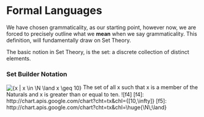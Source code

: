 # Formal Languages

We have chosen grammaticality, as our starting point, however now, we are forced to precisely outline what we **mean** when we say grammaticality. This definition, will fundamentally draw on Set Theory.

The basic notion in Set Theory, is the set: a discrete collection of distinct elements.
### Set Builder Notation
<img align="center" src="https://i.upmath.me/svg/%7Bx%20%7C%20x%20%5Cin%20%5CN%20%5Cland%20x%20%5Cgeq%2010%7D" alt="{x | x \in \N \land x \geq 10}" />
The set of all x such that x is a member of the Naturals and x is greater than or equal to ten. ![f4]
[f4]: http://chart.apis.google.com/chart?cht=tx&chl={[10,\infty]}
[f5]: http://chart.apis.google.com/chart?cht=tx&chl=\huge{\N\;\land}